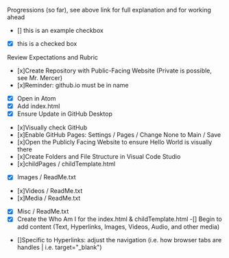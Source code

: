 Progressions (so far), see above link for full explanation and for working ahead
- [] this is an example checkbox
- [x] this is a checked box



Review Expectations and Rubric
- [x]Create Repository with Public-Facing Website (Private is possible, see Mr. Mercer)
- [x]Reminder: github.io must be in name
-[x] Open in Atom
- [x] Add index.html
-[x] Ensure Update in GitHub Desktop
- [x]Visually check GitHub
- [x]Enable GitHub Pages: Settings / Pages / Change None to Main / Save
- [x]Open the Publicly Facing Website to ensure Hello World is visually there
- [x]Create Folders and File Structure in Visual Code Studio
- [x]childPages / childTemplate.html
-[x] Images / ReadMe.txt
- [x]Videos / ReadMe.txt
- [x]Media / ReadMe.txt
-[x] Misc / ReadMe.txt
-[x] Create the Who Am I for the index.html & childTemplate.html
-[] Begin to add content (Text, Hyperlinks, Images, Videos, Audio, and other media)
- []Specific to Hyperlinks: adjust the navigation (i.e. how browser tabs are handles | i.e. target="_blank")









